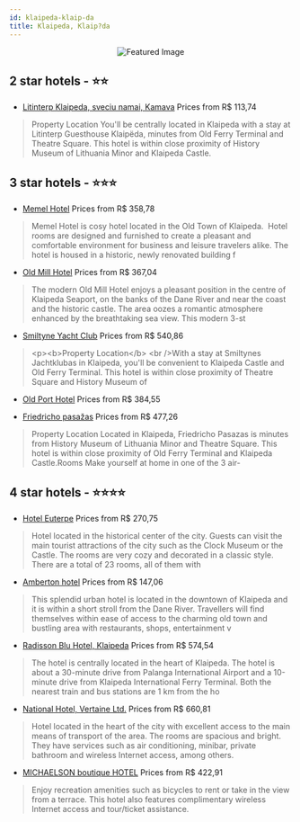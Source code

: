 ```yaml
---
id: klaipeda-klaip-da
title: Klaipeda, Klaip?da
---
```


<center><img src="https://i.travelapi.com/hotels/18000000/17430000/17429000/17428907/da0c353d_z.jpg" alt="Featured Image" /></center>


##  2 star hotels - ⭐️⭐️

-    [Litinterp Klaipeda, sveciu namai, Kamava](https://us.hurb.com/hotels/klaipeda/litinterp-klaipeda-sveciu-namai-kamava-JNP-JP556365?cmp=18055) Prices from R$ 113,74
   > Property Location You&apos;ll be centrally located in Klaipeda with a stay at Litinterp Guesthouse Klaipëda, minutes from Old Ferry Terminal and Theatre Square. This hotel is within close proximity of History Museum of Lithuania Minor and Klaipeda Castle.

##  3 star hotels - ⭐️⭐️⭐️

-    [Memel Hotel](https://us.hurb.com/hotels/klaipeda/memel-hotel-JNP-JP982496?cmp=18055) Prices from R$ 358,78
   > Memel Hotel is cosy hotel located in the Old Town of Klaipeda.  Hotel rooms are designed and furnished to create a pleasant and comfortable environment for business and leisure travelers alike. The hotel is housed in a historic, newly renovated building f
-    [Old Mill Hotel](https://us.hurb.com/hotels/klaipeda/old-mill-hotel-JNP-JP350942?cmp=18055) Prices from R$ 367,04
   > The modern Old Mill Hotel enjoys a pleasant position in the centre of Klaipeda Seaport, on the banks of the Dane River and near the coast and the historic castle. The area oozes a romantic atmosphere enhanced by the breathtaking sea view. This modern 3-st
-    [Smiltyne Yacht Club](https://us.hurb.com/hotels/klaipeda/smiltyne-yacht-club-JNP-JP452659?cmp=18055) Prices from R$ 540,86
   > &lt;p&gt;&lt;b&gt;Property Location&lt;/b&gt; &lt;br /&gt;With a stay at Smiltynes Jachtklubas in Klaipeda, you&apos;ll be convenient to Klaipeda Castle and Old Ferry Terminal.  This hotel is within close proximity of Theatre Square and History Museum of 
-    [Old Port Hotel](https://us.hurb.com/hotels/klaipeda/old-port-hotel-JNP-JP800251?cmp=18055) Prices from R$ 384,55
   > 

-    [Friedricho pasažas](https://us.hurb.com/hotels/klaipeda/friedricho-pasazas-JNP-JP068635?cmp=18055) Prices from R$ 477,26
   > Property Location Located in Klaipeda, Friedricho Pasazas is minutes from History Museum of Lithuania Minor and Theatre Square. This hotel is within close proximity of Old Ferry Terminal and Klaipeda Castle.Rooms Make yourself at home in one of the 3 air-

##  4 star hotels - ⭐️⭐️⭐️⭐️

-    [Hotel Euterpe](https://us.hurb.com/hotels/klaipeda/hotel-euterpe-JNP-JP795075?cmp=18055) Prices from R$ 270,75
   > Hotel located in the historical center of the city. Guests can visit the main tourist attractions of the city such as the Clock Museum or the Castle.
The rooms are very cozy and decorated in a classic style. There are a total of 23 rooms, all of them with
-    [Amberton hotel](https://us.hurb.com/hotels/klaipeda/amberton-hotel-JNP-JP029686?cmp=18055) Prices from R$ 147,06
   > This splendid urban hotel is located in the downtown of Klaipeda and it is within a short stroll from the Dane River. Travellers will find themselves within ease of access to the charming old town and bustling area with restaurants, shops, entertainment v
-    [Radisson Blu Hotel, Klaipeda](https://us.hurb.com/hotels/klaipeda/radisson-blu-hotel-klaipeda-JNP-JP228139?cmp=18055) Prices from R$ 574,54
   > The hotel is centrally located in the heart of Klaipeda. The hotel is about a 30-minute drive from Palanga International Airport and a 10-minute drive from Klaipeda International Ferry Terminal. Both the nearest train and bus stations are 1 km from the ho
-    [National Hotel, Vertaine Ltd.](https://us.hurb.com/hotels/klaipeda/national-hotel-vertaine-ltd-JNP-JP903070?cmp=18055) Prices from R$ 660,81
   > Hotel located in the heart of the city with excellent access to the main means of transport of the area. The rooms are spacious and bright. They have services such as air conditioning, minibar, private bathroom and wireless Internet access, among others. 
-    [MICHAELSON boutique HOTEL](https://us.hurb.com/hotels/klaipeda/michaelson-boutique-hotel-JNP-JP01808N?cmp=18055) Prices from R$ 422,91
   > Enjoy recreation amenities such as bicycles to rent or take in the view from a terrace. This hotel also features complimentary wireless Internet access and tour/ticket assistance.
